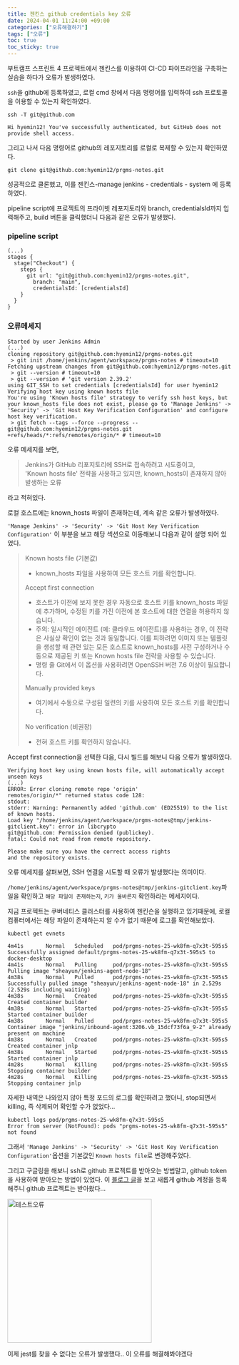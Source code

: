 ```yaml
---
title: 젠킨스 github credentials key 오류
date: 2024-04-01 11:24:00 +09:00
categories: ["오류해결하기"]
tags: ["오류"]
toc: true
toc_sticky: true
---
```


부트캠프 스프린트 4 프로젝트에서 젠킨스를 이용하여 CI-CD 파이프라인을 구축하는 실습을 하다가 오류가 발생하였다.

`ssh`을 github에 등록하였고, 로컬 cmd 창에서 다음 명령어를 입력하여 ssh 프로토콜을 이용할 수 있는지 확인하였다.


```
ssh -T git@github.com

Hi hyemin12! You've successfully authenticated, but GitHub does not provide shell access.
```


그리고 나서 다음 명령어로 github의 레포지토리를 로컬로 복제할 수 있는지 확인하였다.


```
git clone git@github.com:hyemin12/prgms-notes.git
```


성공적으로 클론했고, 이를 젠킨스-manage jenkins - credentials - system 에 등록하였다.


pipeline script에 프로젝트의 프라이빗 레포지토리와 branch, credentialsId까지 입력해주고, build 버튼을 클릭했더니 다음과 같은 오류가 발생했다.


### pipeline script


```
(...)
stages {
  stage("Checkout") {
    steps {
      git url: "git@github.com:hyemin12/prgms-notes.git",
        branch: "main",
        credentialsId: [credentialsId]
    }
  }
}
```


### 오류메세지


```
Started by user Jenkins Admin
(...)
cloning repository git@github.com:hyemin12/prgms-notes.git
 > git init /home/jenkins/agent/workspace/prgms-notes # timeout=10
Fetching upstream changes from git@github.com:hyemin12/prgms-notes.git
 > git --version # timeout=10
 > git --version # 'git version 2.39.2'
using GIT_SSH to set credentials [credentialsId] for user hyemin12
Verifying host key using known hosts file
You're using 'Known hosts file' strategy to verify ssh host keys, but your known_hosts file does not exist, please go to 'Manage Jenkins' -> 'Security' -> 'Git Host Key Verification Configuration' and configure host key verification.
 > git fetch --tags --force --progress -- git@github.com:hyemin12/prgms-notes.git +refs/heads/*:refs/remotes/origin/* # timeout=10
```


오류 메세지를 보면, 


> Jenkins가 GitHub 리포지토리에 SSH로 접속하려고 시도중이고,    
> 'Known hosts file' 전략을 사용하고 있지만,  known_hosts이 존재하지 않아 발생하는 오류

라고 적혀있다.

로컬 호스트에는 known_hosts 파일이 존재하는데, 계속 같은 오류가 발생하였다. 


`'Manage Jenkins' -> 'Security' -> 'Git Host Key Verification Configuration'` 이 부분을 보고 해당 섹션으로 이동해보니 다음과 같이 설명 되어 있었다.


> Known hosts file (기본값)    
> - known_hosts 파일을 사용하여 모든 호스트 키를 확인합니다.
>
> Accept first connection   
> - 호스트가 이전에 보지 못한 경우 자동으로 호스트 키를 known_hosts 파일에 추가하며, 수정된 키를 가진 이전에 본 호스트에 대한 연결을 허용하지 않습니다.
> - 주의: 일시적인 에이전트 (예: 클라우드 에이전트)를 사용하는 경우, 이 전략은 사실상 확인이 없는 것과 동일합니다. 이를 피하려면 이미지 또는 템플릿을 생성할 때 관련 있는 모든 호스트로 known_hosts를 사전 구성하거나 수동으로 제공된 키 또는 Known hosts file 전략을 사용할 수 있습니다.
> - 명령 줄 Git에서 이 옵션을 사용하려면 OpenSSH 버전 7.6 이상이 필요합니다.
> 
> Manually provided keys    
> - 여기에서 수동으로 구성된 일련의 키를 사용하여 모든 호스트 키를 확인합니다.
>
> No verification (비권장)     
> - 전혀 호스트 키를 확인하지 않습니다.


Accept first connection을 선택한 다음, 다시 빌드를 해보니 다음 오류가 발생하였다.


```
Verifying host key using known hosts file, will automatically accept unseen keys
(...)
ERROR: Error cloning remote repo 'origin'
remotes/origin/*" returned status code 128:
stdout: 
stderr: Warning: Permanently added 'github.com' (ED25519) to the list of known hosts.
Load key "/home/jenkins/agent/workspace/prgms-notes@tmp/jenkins-gitclient.key": error in libcrypto
git@github.com: Permission denied (publickey).
fatal: Could not read from remote repository.

Please make sure you have the correct access rights
and the repository exists.
```

오류 메세지를 살펴보면, SSH 연결을 시도할 때 오류가 발생했다는 의미이다.    

`/home/jenkins/agent/workspace/prgms-notes@tmp/jenkins-gitclient.key`파일을 확인하고 `해당 파일이 존재하는지`, `키가 올바른지` 확인하라는 메세지이다.

지금 프로젝트는 쿠버네티스 클러스터를 사용하여 젠킨슨을 실행하고 있기때문에, 로컬 컴퓨터에서는 해당 파일이 존재하는지 알 수가 없기 때문에 로그를 확인해보았다.

```
kubectl get evnets

4m41s       Normal   Scheduled   pod/prgms-notes-25-wk8fm-q7x3t-595s5   Successfully assigned default/prgms-notes-25-wk8fm-q7x3t-595s5 to docker-desktop
4m41s       Normal   Pulling     pod/prgms-notes-25-wk8fm-q7x3t-595s5   Pulling image "sheayun/jenkins-agent-node-18"
4m38s       Normal   Pulled      pod/prgms-notes-25-wk8fm-q7x3t-595s5   Successfully pulled image "sheayun/jenkins-agent-node-18" in 2.529s (2.529s including waiting)
4m38s       Normal   Created     pod/prgms-notes-25-wk8fm-q7x3t-595s5   Created container builder
4m38s       Normal   Started     pod/prgms-notes-25-wk8fm-q7x3t-595s5   Started container builder
4m38s       Normal   Pulled      pod/prgms-notes-25-wk8fm-q7x3t-595s5   Container image "jenkins/inbound-agent:3206.vb_15dcf73f6a_9-2" already present on machine
4m38s       Normal   Created     pod/prgms-notes-25-wk8fm-q7x3t-595s5   Created container jnlp
4m38s       Normal   Started     pod/prgms-notes-25-wk8fm-q7x3t-595s5   Started container jnlp
4m28s       Normal   Killing     pod/prgms-notes-25-wk8fm-q7x3t-595s5   Stopping container builder
4m28s       Normal   Killing     pod/prgms-notes-25-wk8fm-q7x3t-595s5   Stopping container jnlp
```

자세한 내역은 나와있지 않아 특정 포드의 로그를 확인하려고 했더니, stop되면서 killing, 즉 삭제되어 확인할 수가 없었다...

```
kubectl logs pod/prgms-notes-25-wk8fm-q7x3t-595s5
Error from server (NotFound): pods "prgms-notes-25-wk8fm-q7x3t-595s5" not found
```

그래서 `'Manage Jenkins' -> 'Security' -> 'Git Host Key Verification Configuration'`옵션을 기본값인 `Known hosts file`로 변경해주었다.

그리고 구글링을 해보니 ssh로 github 프로젝트를 받아오는 방법말고, github token을 사용하여 받아오는 방법이 있었다. 이 [블로그 글](https://be-developer.tistory.com/m/14)을 보고 새롭게 github 계정을 등록해주니 github 프로젝트는 받아왔다...

<img width="323" alt="테스트오류" src="https://github.com/hyemin12/hyemin12.github.io/assets/66300732/52f794f6-1e83-475d-bf45-9bc1afdc7da0">


이제 jest를 찾을 수 없다는 오류가 발생했다.. 이 오류를 해결해봐야겠다
